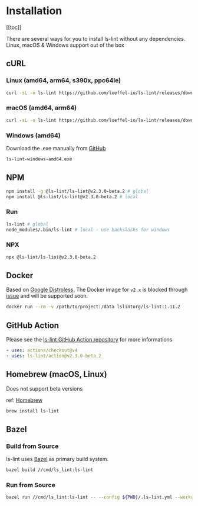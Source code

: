 # Installation

[[toc]]

There are several ways for you to install ls-lint without any dependencies.  
Linux, macOS & Windows support out of the box

## cURL

### Linux (amd64, arm64, s390x, ppc64le)

```bash
curl -sL -o ls-lint https://github.com/loeffel-io/ls-lint/releases/download/v2.3.0-beta.2/ls-lint-linux-amd64 && chmod +x ls-lint && ./ls-lint
```

### macOS (amd64, arm64)

```bash
curl -sL -o ls-lint https://github.com/loeffel-io/ls-lint/releases/download/v2.3.0-beta.2/ls-lint-darwin-arm64 && chmod +x ls-lint && ./ls-lint
```

### Windows (amd64)

Download the .exe manually
from [GitHub](https://github.com/loeffel-io/ls-lint/releases/download/v2.3.0-beta.2/ls-lint-windows-amd64.exe)

```bash
ls-lint-windows-amd64.exe
```

## NPM

```bash
npm install -g @ls-lint/ls-lint@v2.3.0-beta.2 # global
npm install @ls-lint/ls-lint@v2.3.0-beta.2 # local
```

### Run

```bash
ls-lint # global
node_modules/.bin/ls-lint # local - use backslashs for windows
```

### NPX

```bash
npx @ls-lint/ls-lint@v2.3.0-beta.2
```

## Docker

Based on [Google Distroless](https://github.com/GoogleContainerTools/distroless). The Docker image for `v2.x` is blocked
through [issue](https://github.com/bazelbuild/rules_docker/issues/1599) and will be supported soon.

```bash
docker run --rm -v /path/to/project:/data lslintorg/ls-lint:1.11.2
```

## GitHub Action

Please see the [ls-lint GitHub Action repository](https://github.com/ls-lint/action) for more informations

```yaml
- uses: actions/checkout@v4
- uses: ls-lint/action@v2.3.0-beta.2
```

## Homebrew (macOS, Linux)

Does not support beta versions

ref: [Homebrew](https://formulae.brew.sh/formula/ls-lint)

```bash
brew install ls-lint
```

## Bazel

### Build from Source

ls-lint uses [Bazel](https://bazel.build/) as primary build system.

```bash
bazel build //cmd/ls_lint:ls-lint
```

### Run from Source

```bash
bazel run //cmd/ls_lint:ls-lint -- --config ${PWD}/.ls-lint.yml --workdir ${PWD}
```
